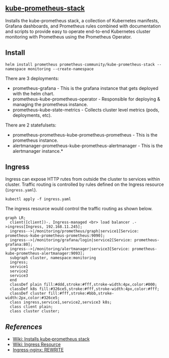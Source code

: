 


## [kube-prometheus-stack](https://github.com/prometheus-community/helm-charts/tree/main/charts/kube-prometheus-stack)

Installs the kube-prometheus stack, a collection of Kubernetes manifests, Grafana dashboards, and Prometheus rules combined with documentation and scripts to provide easy to operate end-to-end Kubernetes cluster monitoring with Prometheus using the Prometheus Operator.

## Install

```
helm install prometheus prometheus-community/kube-prometheus-stack --namespace monitoring --create-namespace
```

There are 3 deployments:

* prometheus-grafana - This is the grafana instance that gets deployed with the helm chart.
* prometheus-kube-prometheus-operator - Responsible for deploying & managing the prometheus instance.
* prometheus-kube-state-metrics - Collects cluster level metrics (pods, deployments, etc).

There are 2 statefulsets:

* prometheus-prometheus-kube-prometheus-prometheus - This is the prometheus instance.
* alertmanager-prometheus-kube-prometheus-alertmanager - This is the alertmanager instance.* 

## Ingress

Ingress can expose HTTP rutes from outside the cluster to services within cluster. Traffic routing is controlled by rules defined on the Ingress resource (`ingress.yaml`).

```
kubectl apply -f ingress.yaml
```

The ingress resource would control the traffic routing as shown below.


```mermaid
graph LR;
  client([client])-. Ingress-managed <br> load balancer .->ingress[Ingress, 192.168.11.245];
  ingress-->|/monitoring/prometheus/graph|service1[Service: prometheus-kube-prometheus-prometheus:9090];
  ingress-->|/monitoring/grafana/login|service2[Service: prometheus-grafana:80];
  ingress-->|/monitoring/alertmanager|service3[Service: prometheus-kube-prometheus-alertmanager:9093];
  subgraph cluster, namespace:monitoring
  ingress;
  service1
  service2
  service3
  end
  classDef plain fill:#ddd,stroke:#fff,stroke-width:4px,color:#000;
  classDef k8s fill:#326ce5,stroke:#fff,stroke-width:4px,color:#fff;
  classDef cluster fill:#fff,stroke:#bbb,stroke-width:2px,color:#326ce5;
  class ingress,service1,service2,service3 k8s;
  class client plain;
  class cluster cluster;
```

## _References_

* [Wiki: Installs kube‐prometheus stack](https://github.com/toge510/homelab/wiki/Installs-kube%E2%80%90prometheus-stack)
* [Wiki: Ingress Resource](https://github.com/toge510/homelab/wiki/Ingress-Resource)
* [Ingress-nginx: REWRITE](https://github.com/kubernetes/ingress-nginx/blob/main/docs/examples/rewrite/README.md)